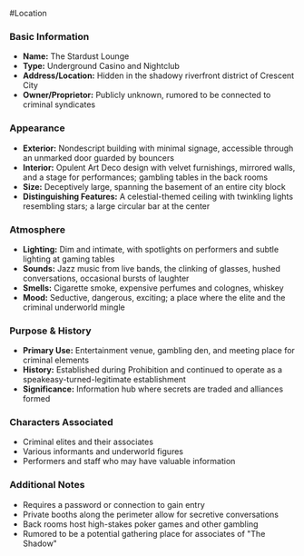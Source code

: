 #Location

### Basic Information
- **Name:** The Stardust Lounge
- **Type:** Underground Casino and Nightclub
- **Address/Location:** Hidden in the shadowy riverfront district of Crescent City
- **Owner/Proprietor:** Publicly unknown, rumored to be connected to criminal syndicates

### Appearance
- **Exterior:** Nondescript building with minimal signage, accessible through an unmarked door guarded by bouncers
- **Interior:** Opulent Art Deco design with velvet furnishings, mirrored walls, and a stage for performances; gambling tables in the back rooms
- **Size:** Deceptively large, spanning the basement of an entire city block
- **Distinguishing Features:** A celestial-themed ceiling with twinkling lights resembling stars; a large circular bar at the center

### Atmosphere
- **Lighting:** Dim and intimate, with spotlights on performers and subtle lighting at gaming tables
- **Sounds:** Jazz music from live bands, the clinking of glasses, hushed conversations, occasional bursts of laughter
- **Smells:** Cigarette smoke, expensive perfumes and colognes, whiskey
- **Mood:** Seductive, dangerous, exciting; a place where the elite and the criminal underworld mingle

### Purpose & History
- **Primary Use:** Entertainment venue, gambling den, and meeting place for criminal elements
- **History:** Established during Prohibition and continued to operate as a speakeasy-turned-legitimate establishment
- **Significance:** Information hub where secrets are traded and alliances formed

### Characters Associated
- Criminal elites and their associates
- Various informants and underworld figures
- Performers and staff who may have valuable information

### Additional Notes
- Requires a password or connection to gain entry
- Private booths along the perimeter allow for secretive conversations
- Back rooms host high-stakes poker games and other gambling
- Rumored to be a potential gathering place for associates of "The Shadow"